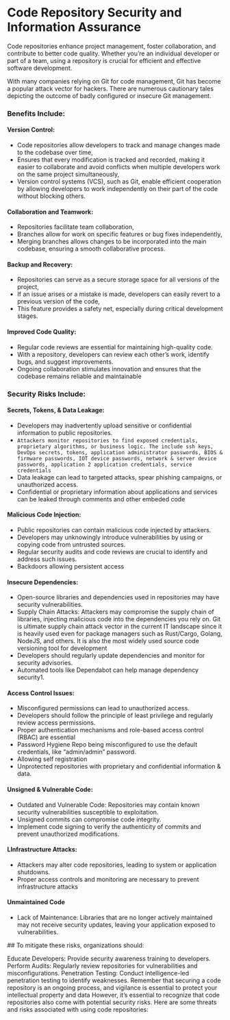 # Code Repository Security and Information Assurance


Code repositories enhance project management, foster collaboration, and contribute to better code quality. Whether you’re an individual developer or part of a team, using a repository is crucial for efficient and effective software development.

With many companies relying on Git for code management, Git has become a popular attack vector for hackers. There are numerous cautionary tales depicting the outcome of badly configured or insecure Git management.

  ### Benefits Include:

<h4>Version Control:</h4>

* Code repositories allow developers to track and manage changes made to the codebase over time,
* Ensures that every modification is tracked and recorded, making it easier to collaborate and avoid conflicts when multiple developers work on the same project simultaneously,
* Version control systems (VCS), such as Git, enable efficient cooperation by allowing developers to work independently on their part of the code without blocking others.

<h4>Collaboration and Teamwork:</h4>

* Repositories facilitate team collaboration,
* Branches allow for work on specific features or bug fixes independently,
* Merging branches allows changes to be incorporated into the main codebase, ensuring a smooth collaborative process.

<h4>Backup and Recovery:</h4>

* Repositories can serve as a secure storage space for all versions of the project,
* If an issue arises or a mistake is made, developers can easily revert to a previous version of the code,
* This feature provides a safety net, especially during critical development stages.

<h4>Improved Code Quality:</h4>

* Regular code reviews are essential for maintaining high-quality code.
* With a repository, developers can review each other’s work, identify bugs, and suggest improvements.
* Ongoing collaboration stimulates innovation and ensures that the codebase remains reliable and maintainable

### Security Risks Include:

<h4>Secrets, Tokens, & Data Leakage:</h4>

* Developers may inadvertently upload sensitive or confidential information to public repositories.
* `Attackers monitor repositories to find exposed credentials, proprietary algorithms, or business logic. The include ssh keys, DevOps secrets, tokens, application administrator passwords, BIOS & firmware passwords, IOT device passwords, network & server device passwords, application 2 application credentials, service credentials`
* Data leakage can lead to targeted attacks, spear phishing campaigns, or unauthorized access.
* Confidential or proprietary information about applications and services can be leaked through comments and other embeded code

<h4>Malicious Code Injection:</h4>

* Public repositories can contain malicious code injected by attackers.
* Developers may unknowingly introduce vulnerabilities by using or copying code from untrusted sources.
* Regular security audits and code reviews are crucial to identify and address such issues.
* Backdoors allowing persistent access


<h4>Insecure Dependencies:</h4>

* Open-source libraries and dependencies used in repositories may have security vulnerabilities.
* Supply Chain Attacks: Attackers may compromise the supply chain of libraries, injecting malicious code into the dependencies you rely on. Git is ultimate supply chain attack vector in the current IT landscape since it is heavily used even for package managers such as Rust/Cargo, Golang, NodeJS, and others. It is also the most widely used source code versioning tool for development   
* Developers should regularly update dependencies and monitor for security advisories.
* Automated tools like Dependabot can help manage dependency security1.

<h4>Access Control Issues:</h4>

* Misconfigured permissions can lead to unauthorized access.
* Developers should follow the principle of least privilege and regularly review access permissions.
* Proper authentication mechanisms and role-based access control (RBAC) are essential
* Password Hygiene Repo being misconfigured to use the default credentials, like “admin/admin” password.
* Allowing self registration
* Unprotected repositories with proprietary and confidential information & data.

<h4>Unsigned & Vulnerable Code:</h4>

* Outdated and Vulnerable Code: Repositories may contain known security vulnerabilities susceptible to exploitation.
* Unsigned commits can compromise code integrity.
* Implement code signing to verify the authenticity of commits and prevent unauthorized modifications.

<h4>LInfrastructure Attacks:</h4>

* Attackers may alter code repositories, leading to system or application shutdowns.
* Proper access controls and monitoring are necessary to prevent infrastructure attacks

<h4>Unmaintained Code</h4>

*  Lack of Maintenance: Libraries that are no longer actively maintained may not receive security updates, leaving your application exposed to vulnerabilities.



<div id="foo">
## To mitigate these risks, organizations should:

Educate Developers: Provide security awareness training to developers.
Perform Audits: Regularly review repositories for vulnerabilities and misconfigurations.
Penetration Testing: Conduct intelligence-led penetration testing to identify weaknesses.
Remember that securing a code repository is an ongoing process, and vigilance is essential to protect your intellectual property and data
However, it’s essential to recognize that code repositories also come with potential security risks. Here are some threats and risks associated with using code repositories:
